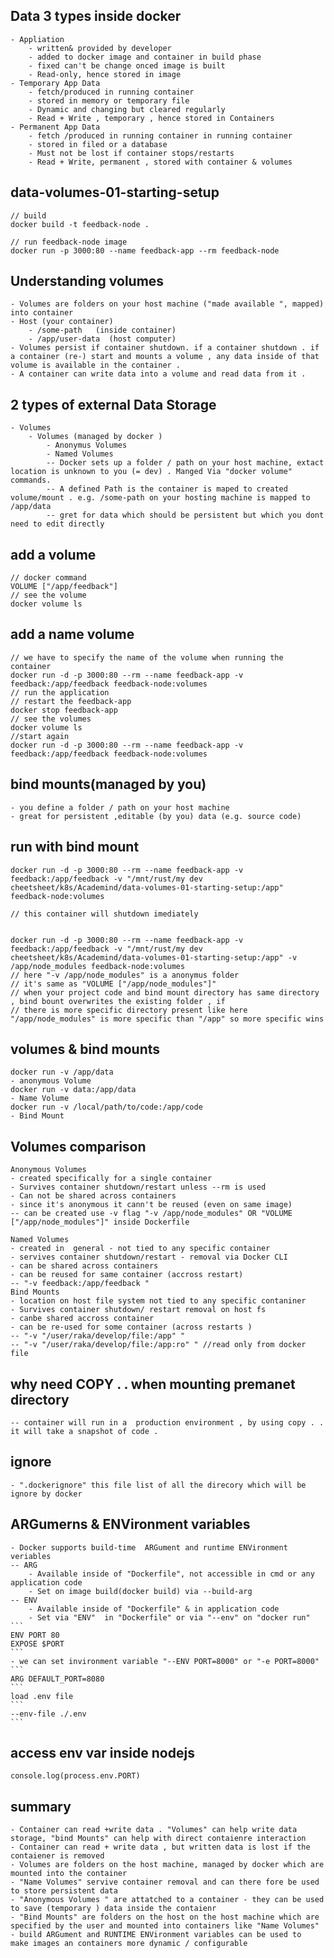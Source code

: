 ## Data 3 types inside docker 
    - Appliation 
        - written& provided by developer 
        - added to docker image and container in build phase 
        - fixed can't be change onced image is built
        - Read-only, hence stored in image 
    - Temporary App Data 
        - fetch/produced in running container 
        - stored in memory or temporary file 
        - Dynamic and changing but cleared regularly
        - Read + Write , temporary , hence stored in Containers 
    - Permanent App Data 
        - fetch /produced in running container in running container 
        - stored in filed or a database 
        - Must not be lost if container stops/restarts 
        - Read + Write, permanent , stored with container & volumes 
## data-volumes-01-starting-setup
    // build  
    docker build -t feedback-node .

    // run feedback-node image 
    docker run -p 3000:80 --name feedback-app --rm feedback-node 

## Understanding volumes 
    - Volumes are folders on your host machine ("made available ", mapped) into container 
    - Host (your container)
        - /some-path   (inside container)
        - /app/user-data  (host computer)
    - Volumes persist if container shutdown. if a container shutdown . if a container (re-) start and mounts a volume , any data inside of that volume is available in the container . 
    - A container can write data into a volume and read data from it .
## 2 types of external Data Storage 
    - Volumes
        - Volumes (managed by docker )
            - Anonymus Volumes 
            - Named Volumes
            -- Docker sets up a folder / path on your host machine, extact location is unknown to you (= dev) . Manged Via "docker volume" commands.
            -- A defined Path is the container is maped to created volume/mount . e.g. /some-path on your hosting machine is mapped to /app/data
            -- gret for data which should be persistent but which you dont need to edit directly
## add a volume 
    // docker command
    VOLUME ["/app/feedback"]
    // see the volume
    docker volume ls
## add a name volume
    // we have to specify the name of the volume when running the container 
    docker run -d -p 3000:80 --rm --name feedback-app -v feedback:/app/feedback feedback-node:volumes
    // run the application 
    // restart the feedback-app 
    docker stop feedback-app
    // see the volumes 
    docker volume ls
    //start again 
    docker run -d -p 3000:80 --rm --name feedback-app -v feedback:/app/feedback feedback-node:volumes

## bind mounts(managed by you)
    - you define a folder / path on your host machine
    - great for persistent ,editable (by you) data (e.g. source code)
## run with bind mount 
    docker run -d -p 3000:80 --rm --name feedback-app -v feedback:/app/feedback -v "/mnt/rust/my dev cheetsheet/k8s/Academind/data-volumes-01-starting-setup:/app" feedback-node:volumes

    // this container will shutdown imediately
    

    docker run -d -p 3000:80 --rm --name feedback-app -v feedback:/app/feedback -v "/mnt/rust/my dev cheetsheet/k8s/Academind/data-volumes-01-starting-setup:/app" -v /app/node_modules feedback-node:volumes
    // here "-v /app/node_modules" is a anonymus folder 
    // it's same as "VOLUME ["/app/node_modules"]"
    // when your project code and bind mount directory has same directory , bind bount overwrites the existing folder , if 
    // there is more specific directory present like here "/app/node_modules" is more specific than "/app" so more specific wins 

## volumes & bind mounts
    docker run -v /app/data 
    - anonymous Volume
    docker run -v data:/app/data 
    - Name Volume
    docker run -v /local/path/to/code:/app/code 
    - Bind Mount

## Volumes comparison 
    Anonymous Volumes
    - created specifically for a single container
    - Survives container shutdown/restart unless --rm is used
    - Can not be shared across containers 
    - since it's anonymous it cann't be reused (even on same image)
    -- can be created use -v flag "-v /app/node_modules" OR "VOLUME ["/app/node_modules"]" inside Dockerfile 

    Named Volumes
    - created in  general - not tied to any specific container
    - servives container shutdown/restart - removal via Docker CLI
    - can be shared across containers 
    - can be reused for same container (accross restart)
    -- "-v feedback:/app/feedback "
    Bind Mounts 
    - location on host file system not tied to any specific contaniner
    - Survives container shutdown/ restart removal on host fs
    - canbe shared accross container
    - can be re-used for some container (across restarts )
    -- "-v "/user/raka/develop/file:/app" "
    -- "-v "/user/raka/develop/file:/app:ro" " //read only from docker file
## why need COPY . .  when mounting premanet directory
    -- container will run in a  production environment , by using copy . . it will take a snapshot of code . 
## ignore
    - ".dockerignore" this file list of all the direcory which will be ignore by docker
## ARGumerns & ENVironment variables
    - Docker supports build-time  ARGument and runtime ENVironment veriables 
    -- ARG
        - Available inside of "Dockerfile", not accessible in cmd or any application code 
        - Set on image build(docker build) via --build-arg 
    -- ENV
        - Available inside of "Dockerfile" & in application code 
        - Set via "ENV"  in "Dockerfile" or via "--env" on "docker run" 
    ```
    ENV PORT 80 
    EXPOSE $PORT 
    ```
    - we can set invironment variable "--ENV PORT=8000" or "-e PORT=8000" 
    ```
    ARG DEFAULT_PORT=8080
    ```
    load .env file
    ```
    --env-file ./.env
    ```

## access env var inside nodejs
    console.log(process.env.PORT)
    
## summary 
    - Container can read +write data . "Volumes" can help write data storage, "bind Mounts" can help with direct contaienre interaction
    - Container can read + write data , but written data is lost if the contaiener is removed 
    - Volumes are folders on the host machine, managed by docker which are mounted into the container
    - "Name Volumes" servive container removal and can there fore be used to store persistent data 
    - "Anonymous Volumes " are attatched to a container - they can be used to save (temporary ) data inside the contaienr
    - "Bind Mounts" are folders on the host on the host machine which are specified by the user and mounted into containers like "Name Volumes"
    - build ARGument and RUNTIME ENVironment variables can be used to  make images an containers more dynamic / configurable
